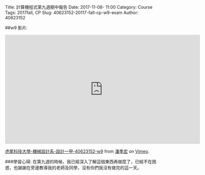 Title: 計算機程式第九週期中報告
Date: 2017-11-08- 11:00
Category: Course
Tags: 2017fall, CP
Slug: 40623152-20117-fall-cp-w9-exam
Author: 40623152


<!-- PELICAN_END_SUMMARY -->
##w9 影片:
<iframe src="https://player.vimeo.com/video/241875713" width="640" height="360" frameborder="0" webkitallowfullscreen mozallowfullscreen allowfullscreen></iframe>
<p><a href="https://vimeo.com/241875713">虎尾科技大學-機械設計系-設計一甲-40623152-w9</a> from <a href="https://vimeo.com/user73426130">潘季宏</a> on <a href="https://vimeo.com">Vimeo</a>.</p>

###學習心得:
在第九週的時候，我已經深入了解這個東西再做麼了，已經不在困惑，也謝謝在旁邊教導我的老師及同學，沒有你們我沒有做完的這一天。